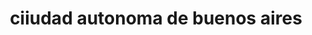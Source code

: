 ---
title: ciiudad autonoma de buenos aires
url: /ciiudad-autonoma-de-buenos-aires/
latitude: -34.616
longitude: -58.449
---